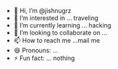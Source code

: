 - 👋 Hi, I’m @jishnugrz
- 👀 I’m interested in ... traveling
- 🌱 I’m currently learning ... hacking
- 💞️ I’m looking to collaborate on ...
- 📫 How to reach me ...mail me
- 😄 Pronouns: ...
- ⚡ Fun fact: ... nothing

<!---
jishnugrz/jishnugrz is a ✨ special ✨ repository because its `README.md` (this file) appears on your GitHub profile.
You can click the Preview link to take a look at your changes.
--->
